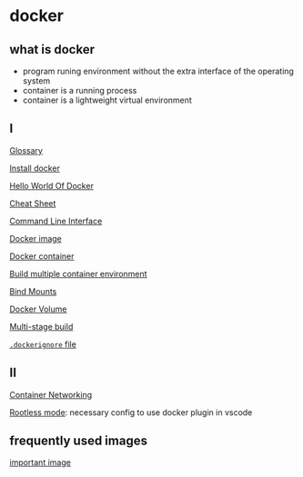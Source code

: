 # docker

## what is docker

- program runing environment without the extra interface of the operating system
- container is a running process
- container is a lightweight virtual environment

## I

[Glossary](docker-glossary.md)

[Install docker](docker-install.md)

[Hello World Of Docker](docker-start.md)

[Cheat Sheet](docker-cheat-sheet.md)

[Command Line Interface](docker-command-line-interface.md)

[Docker image](docker-image.md)

[Docker container](docker-work-with-container.md)

[Build multiple container environment](docker-compose.md)

[Bind Mounts](docker-bind-mounts.md)

[Docker Volume](docker-volume.md)

[Multi-stage build](docker-multi-stage-builds.md)

[`.dockerignore` file](docker-dockerignore.md)

## II

[Container Networking](docker-container-networking.md)

[Rootless mode](docker-rootless.md): necessary config to use docker plugin in vscode

## frequently used images

[important image](docker-frequently-used-images.md)

